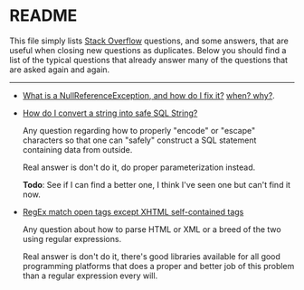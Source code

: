 # README

This file simply lists [Stack Overflow](http://stackoverflow.com) questions, and some answers,
that are useful when closing new questions as duplicates. Below you should find a list of the
typical questions that already answer many of the questions that are asked again and again.

---

* [What is a NullReferenceException, and how do I fix it?](https://stackoverflow.com/questions/4660142/what-is-a-nullreferenceexception-and-how-do-i-fix-it/4660186#4660186) [when? why?](SO4660142).
* [How do I convert a string into safe SQL String?](https://stackoverflow.com/questions/5528972/how-do-i-convert-a-string-into-safe-sql-string)

    Any question regarding how to properly "encode" or "escape" characters so that one can "safely"
    construct a SQL statement containing data from outside.
    
    Real answer is don't do it, do proper parameterization instead.
    
    **Todo**: See if I can find a better one, I think I've seen one but can't find it now.
    
* [RegEx match open tags except XHTML self-contained tags](https://stackoverflow.com/questions/1732348/regex-match-open-tags-except-xhtml-self-contained-tags/1732454#1732454)

    Any question about how to parse HTML or XML or a breed of the two using regular expressions.
    
    Real answer is don't do it, there's good libraries available for all good programming
    platforms that does a proper and better job of this problem than a regular expression every will.